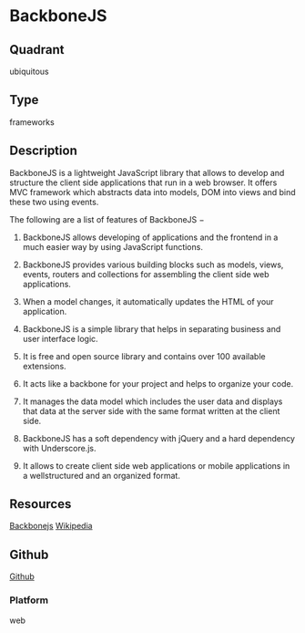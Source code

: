# BackboneJS

## Quadrant
ubiquitous

## Type
frameworks

## Description
BackboneJS is a lightweight JavaScript library that allows to develop and structure the client side applications that run in a web browser. It offers MVC framework which abstracts data into models, DOM into views and bind these two using events.

The following are a list of features of BackboneJS −

1) BackboneJS allows developing of applications and the frontend in a much easier way by using JavaScript functions.

2) BackboneJS provides various building blocks such as models, views, events, routers and collections for assembling the client side web applications.

3) When a model changes, it automatically updates the HTML of your application.

4) BackboneJS is a simple library that helps in separating business and user interface logic.

5) It is free and open source library and contains over 100 available extensions.

6) It acts like a backbone for your project and helps to organize your code.

7) It manages the data model which includes the user data and displays that data at the server side with the same format written at the client side.

8) BackboneJS has a soft dependency with jQuery and a hard dependency with Underscore.js.

9) It allows to create client side web applications or mobile applications in a wellstructured and an organized format.

## Resources
[Backbonejs](backbonejs.org/)
[Wikipedia](https://en.wikipedia.org/wiki/Backbone.js)


## Github
[Github](https://github.com/jashkenas/backbone)

### Platform
web
